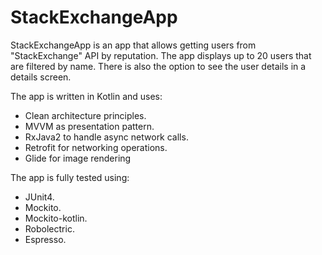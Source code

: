 # StackExchangeApp

StackExchangeApp is an app that allows getting users from "StackExchange" API by reputation. 
The app displays up to 20 users that are filtered by name.
There is also the option to see the user details in a details screen.

The app is written in Kotlin and uses:
- Clean architecture principles.
- MVVM as presentation pattern.
- RxJava2 to handle async network calls.
- Retrofit for networking operations.
- Glide for image rendering

The app is fully tested using:
- JUnit4.
- Mockito.
- Mockito-kotlin.
- Robolectric.
- Espresso.
